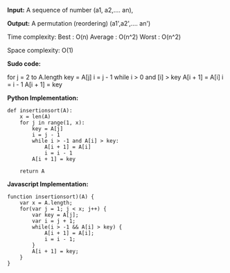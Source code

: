 **Input:** A sequence of number (a1, a2,.... an),

**Output:** A permutation (reordering) (a1',a2',.... an')

Time complexity:
        Best : O(n)
        Average : O(n^2)
        Worst : O(n^2)

Space complexity: O(1)

**Sudo code:**

for j = 2 to A.length
    key = A[j]
    i = j - 1
    while i > 0 and [i] > key
        A[i + 1] = A[i]
        i = i - 1
    A[i + 1] = key


**Python Implementation:**

```
def insertionsort(A):
    x = len(A)
    for j in range(1, x):
    	key = A[j]
    	i = j - 1
    	while i > -1 and A[i] > key:
    		A[i + 1] = A[i]
    		i = i - 1
    	A[i + 1] = key

    return A

```

**Javascript Implementation:**

```
function insertionsort)(A) {
    var x = A.length;
    for(var j = 1; j < x; j++) {
        var key = A[j];
        var i = j + 1;
        while(i > -1 && A[i] > key) {
            A[i + 1] = A[i];
            i = i - 1;
        }
        A[i + 1] = key;
    }
}
```
